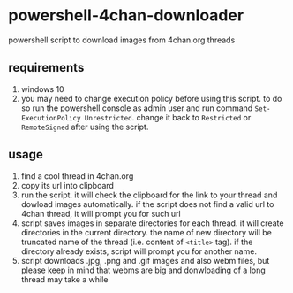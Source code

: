 # powershell-4chan-downloader
powershell script to download images from 4chan.org threads
## requirements
1. windows 10
2. you may need to change execution policy before using this script. to do so run the powershell console as admin user and run command ```Set-ExecutionPolicy Unrestricted```. change it back to ```Restricted``` or ```RemoteSigned``` after using the script. 
## usage
1. find a cool thread in 4chan.org 
2. copy its url into clipboard
3. run the script. it will check the clipboard for the link to your thread and dowload images automatically. if the script does not find a valid url to 4chan thread, it will prompt you for such url
4. script saves images in separate directories for each thread. it will create directories in the current directory. the name of new directory will be truncated name of the thread (i.e. content of ```<title>``` tag). if the directory already exists, script will prompt you for another name.
5. script downloads .jpg, .png and .gif images and also webm files, but please keep in mind that webms are big and donwloading of a long thread may take a while
